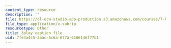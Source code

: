 ```yaml
---
content_type: resource
description: ''
file: https://ol-ocw-studio-app-production.s3.amazonaws.com/courses/7-012-introduction-to-biology-fall-2004/7fe3a4c52bac6c6a077a6166146f77b1_5WhcMXP5yEU.srt
file_type: application/x-subrip
resourcetype: Other
title: 3play caption file
uid: 7fe3a4c5-2bac-6c6a-077a-6166146f77b1
---
```

